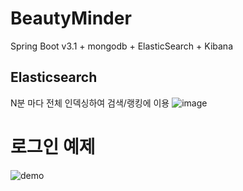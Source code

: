 # BeautyMinder 

Spring Boot v3.1 + mongodb + ElasticSearch + Kibana

## Elasticsearch

N분 마다 전체 인덱싱하여 검색/랭킹에 이용
![image](https://github.com/LeeZEun/beautyMinder/assets/2356749/b80069c3-7b96-4c80-a2c3-8600d258819a)

# 로그인 예제
![demo](https://github.com/LeeZEun/beautyMinder/assets/2356749/88d8eb9b-1091-473d-96b5-a293f78ea337)

